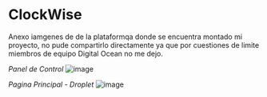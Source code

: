 # ClockWise

Anexo iamgenes de de la plataformqa donde se encuentra montado mi proyecto, no pude compartirlo directamente ya que por cuestiones de limite miembros de equipo Digital Ocean no me dejo.

*Panel de Control*
![image](https://github.com/user-attachments/assets/c89217ed-192d-4218-bdd2-fb0a0603bd7f)

*Pagina Principal - Droplet*
![image](https://github.com/user-attachments/assets/63dc9941-bc70-4a7e-aa25-8a58adc85bc5)
